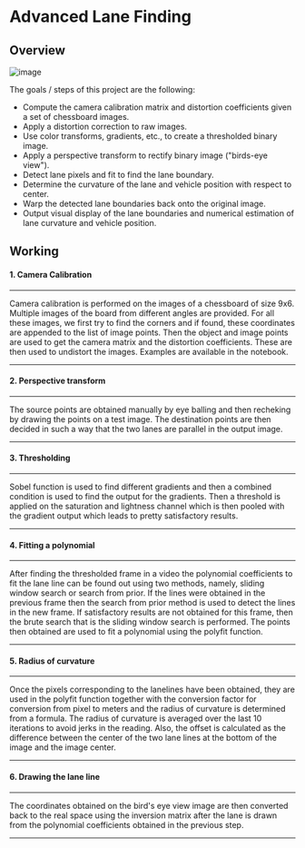 # Advanced Lane Finding
## Overview
![image](https://github.com/adamalavi/Self_driving_cars_Udacity-ND/blob/master/P2%20-%20Advanced%20lane%20finding/project-output.gif)

The goals / steps of this project are the following:

* Compute the camera calibration matrix and distortion coefficients given a set of chessboard images.
* Apply a distortion correction to raw images.
* Use color transforms, gradients, etc., to create a thresholded binary image.
* Apply a perspective transform to rectify binary image ("birds-eye view").
* Detect lane pixels and fit to find the lane boundary.
* Determine the curvature of the lane and vehicle position with respect to center.
* Warp the detected lane boundaries back onto the original image.
* Output visual display of the lane boundaries and numerical estimation of lane curvature and vehicle position.

## Working
#### 1. Camera Calibration
---

Camera calibration is performed on the images of a chessboard of size 9x6. Multiple images of the board from different angles are provided. For all these images, we first try to find the corners and if found, these coordinates are appended to the list of image points. Then the object and image points are used to get the camera matrix and the distortion coefficients. These are then used to undistort the images. Examples are available in the notebook.

---
#### 2. Perspective transform
---

The source points are obtained manually by eye balling and then recheking by drawing the points on a test image. The destination points are then decided in such a way that the two lanes are parallel in the output image.

---
#### 3. Thresholding
---

Sobel function is used to find different gradients and then a combined condition is used to find the output for the gradients. Then a threshold is applied on the saturation and lightness channel which is then pooled with the gradient output which leads to pretty satisfactory results.

---
#### 4. Fitting a polynomial
---

After finding the thresholded frame in a video the polynomial coefficients to fit the lane line can be found out using two methods, namely, sliding window search or search from prior. If the lines were obtained in the previous frame then the search from prior method is used to detect the lines in the new frame. If satisfactory results are not obtained for this frame, then the brute search that is the sliding window search is performed. The points then obtained are used to fit a polynomial using the polyfit function.

---
#### 5. Radius of curvature
---

Once the pixels corresponding to the lanelines have been obtained, they are used in the polyfit function together with the conversion factor for conversion from pixel to meters and the radius of curvature is determined from a formula. The radius of curvature is averaged over the last 10 iterations to avoid jerks in the reading. Also, the offset is calculated as the difference between the center of the two lane lines at the bottom of the image and the image center.

---
#### 6. Drawing the lane line
---

The coordinates obtained on the bird's eye view image are then converted back to the real space using the inversion matrix after the lane is drawn from the polynomial coefficients obtained in the previous step.

---

